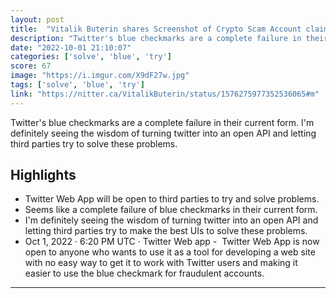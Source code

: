 ```yaml
---
layout: post
title:  "Vitalik Buterin shares Screenshot of Crypto Scam Account claiming to be him having a verified Blue Checkmark, thinks about Solutions to even Bots now having Blue Checkmarks on Twitter: \"Seems like a complete failure\""
description: "Twitter's blue checkmarks are a complete failure in their current form. I'm definitely seeing the wisdom of turning twitter into an open API and letting third parties try to solve these problems."
date: "2022-10-01 21:10:07"
categories: ['solve', 'blue', 'try']
score: 67
image: "https://i.imgur.com/X9dF27w.jpg"
tags: ['solve', 'blue', 'try']
link: "https://nitter.ca/VitalikButerin/status/1576275977352536065#m"
---
```


Twitter's blue checkmarks are a complete failure in their current form. I'm definitely seeing the wisdom of turning twitter into an open API and letting third parties try to solve these problems.

## Highlights

- Twitter Web App will be open to third parties to try and solve problems.
- Seems like a complete failure of blue checkmarks in their current form.
- I'm definitely seeing the wisdom of turning twitter into an open API and letting third parties try to make the best UIs to solve these problems.
- Oct 1, 2022 · 6:20 PM UTC · Twitter Web app    -  Twitter Web App is now open to anyone who wants to use it as a tool for developing a web site with no easy way to get it to work with Twitter users and making it easier to use the blue checkmark for fraudulent accounts.

---
